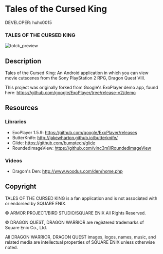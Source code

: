 Tales of the Cursed King
========================

DEVELOPER: huhx0015

### TALES OF THE CURSED KING
![totck_preview](https://cloud.githubusercontent.com/assets/1645482/22044334/03446b14-dcc9-11e6-88b1-39d9dbf066fc.gif)

## Description

Tales of the Cursed King: An Android application in which you can view movie cutscenes from the Sony PlayStation 2 RPG, Dragon Quest VIII.

This project was originally forked from Google's ExoPlayer demo app, found here: https://github.com/google/ExoPlayer/tree/release-v2/demo

## Resources

### Libraries

* ExoPlayer 1.5.9: https://github.com/google/ExoPlayer/releases
* ButterKnife: http://jakewharton.github.io/butterknife/
* Glide: https://github.com/bumptech/glide
* RoundedImageView: https://github.com/vinc3m1/RoundedImageView

### Videos

* Dragon's Den: http://www.woodus.com/den/home.php

## Copyright

TALES OF THE CURSED KING is a fan application and is not associated with or endorsed by SQUARE ENIX.

© ARMOR PROJECT/BIRD STUDIO/SQUARE ENIX All Rights Reserved.

© DRAGON QUEST, DRAGON WARRIOR are registered trademarks of Square Enix Co., Ltd.

All DRAGON WARRIOR, DRAGON QUEST images, logos, names, music, and related media are intellectual properties of SQUARE ENIX unless otherwise noted.